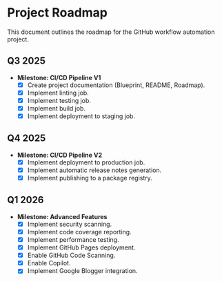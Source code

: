 # Project Roadmap

This document outlines the roadmap for the GitHub workflow automation project.

## Q3 2025

*   **Milestone: CI/CD Pipeline V1**
    *   [x] Create project documentation (Blueprint, README, Roadmap).
    *   [x] Implement linting job.
    *   [x] Implement testing job.
    *   [x] Implement build job.
    *   [x] Implement deployment to staging job.

## Q4 2025

*   **Milestone: CI/CD Pipeline V2**
    *   [x] Implement deployment to production job.
    *   [x] Implement automatic release notes generation.
    *   [x] Implement publishing to a package registry.

## Q1 2026

*   **Milestone: Advanced Features**
    *   [x] Implement security scanning.
    *   [x] Implement code coverage reporting.
    *   [x] Implement performance testing.
    *   [x] Implement GitHub Pages deployment.
    *   [x] Enable GitHub Code Scanning.
    *   [x] Enable Copilot.
    *   [x] Implement Google Blogger integration.
